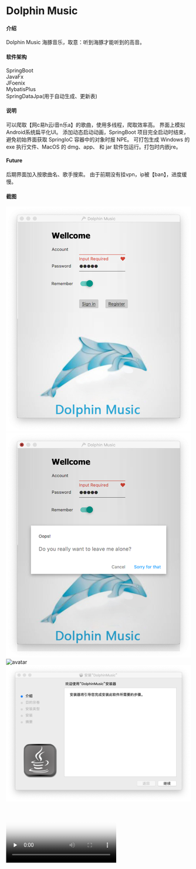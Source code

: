 # Dolphin Music

#### 介绍
Dolphin Music 海豚音乐，取意：听到海豚才能听到的高音。

#### 软件架构
SpringBoot  
JavaFx  
JFoenix  
MybatisPlus  
SpringDataJpa(用于自动生成、更新表)

#### 说明
可以爬取【网c易h云i音n乐a】的歌曲，使用多线程，爬取效率高。
界面上模拟 Android系统扁平化UI。
添加动态启动动画，SpringBoot 项目完全启动时结束，避免初始界面获取 SpringIoC 容器中的对象时报 NPE。
可打包生成 Windows 的 exe 执行文件、MacOS 的 dmg、app、 和 jar 软件包运行。打包时内嵌jre。

#### Future
后期界面加入按歌曲名、歌手搜索。
由于前期没有挂vpn，ip被【ban】，进度缓慢。

#### 截图
![avatar](./readme/login.png)  
![avatar](./readme/quit.png)  
![avatar](./readme/splash.png)  
![avatar](./readme/install.png)  


<video id="video" controls="" preload="none" poster="http://media.w3.org/2010/05/sintel/poster.png">
    <source id="mp4" src="./readme/login.mov" type="video/mp4">
    <source id="webm" src="http://media.w3.org/2010/05/sintel/trailer.webm" type="video/webm">
    <source id="ogv" src="http://media.w3.org/2010/05/sintel/trailer.ogv" type="video/ogg">
    <p>Your user agent does not support the HTML5 Video element.</p>
</video>